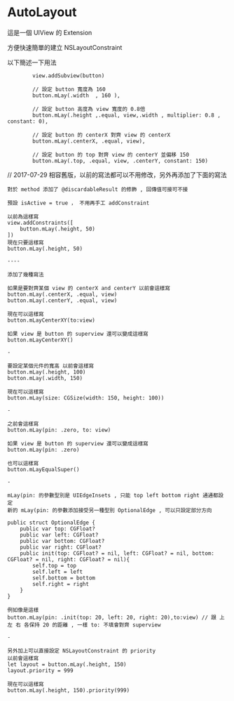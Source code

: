 # AutoLayout

這是一個 UIView 的 Extension

方便快速簡單的建立 NSLayoutConstraint

以下簡述一下用法

            view.addSubview(button)

            // 設定 button 寬度為 160
            button.mLay(.width  , 160 ),

            // 設定 button 高度為 view 寬度的 0.8倍
            button.mLay(.height ,.equal, view,.width , multiplier: 0.8 , constant: 0),
            
            // 設定 button 的 centerX 對齊 view 的 centerX
            button.mLay(.centerX, .equal, view),
            
            // 設定 button 的 top 對齊 view 的 centerY 並偏移 150
            button.mLay(.top, .equal, view, .centerY, constant: 150)


// 2017-07-29
    相容舊版，以前的寫法都可以不用修改，另外再添加了下面的寫法

    對於 method 添加了 @discardableResult 的修飾 , 回傳值可接可不接

    預設 isActive = true ， 不用再手工 addConstraint
    
    以前為這樣寫
    view.addConstraints([
        button.mLay(.height, 50)
    ])
    現在只要這樣寫
    button.mLay(.height, 50)

    ----

    添加了幾種寫法

    如果是要對齊某個 view 的 centerX and centerY 以前會這樣寫
    button.mLay(.centerX, .equal, view)
    button.mLay(.centerY, .equal, view)

    現在可以這樣寫
    button.mLayCenterXY(to:view)
    
    如果 view 是 button 的 superview 還可以變成這樣寫
    button.mLayCenterXY()

    -

    要設定某個元件的寬高 以前會這樣寫
    button.mLay(.height, 100)
    button.mLay(.width, 150)
    
    現在可以這樣寫
    button.mLay(size: CGSize(width: 150, height: 100))

    -

    之前會這樣寫 
    button.mLay(pin: .zero, to: view)

    如果 view 是 button 的 superview 還可以變成這樣寫
    button.mLay(pin: .zero)

    也可以這樣寫
    button.mLayEqualSuper()

    -

    mLay(pin: 的參數型別是 UIEdgeInsets , 只能 top left bottom right 通通都設定
    新的 mLay(pin: 的參數添加接受另一種型別 OptionalEdge , 可以只設定部分方向

    public struct OptionalEdge {
        public var top: CGFloat?
        public var left: CGFloat?
        public var bottom: CGFloat?
        public var right: CGFloat?
        public init(top: CGFloat? = nil, left: CGFloat? = nil, bottom: CGFloat? = nil, right: CGFloat? = nil){
            self.top = top
            self.left = left
            self.bottom = bottom
            self.right = right
        }
    }

    例如像是這樣
    button.mLay(pin: .init(top: 20, left: 20, right: 20),to:view) // 跟 上 左 右 各保持 20 的距離 , 一樣 to: 不填會對齊 superview

    -
    
    另外加上可以直接設定 NSLayoutConstraint 的 priority
    以前會這樣寫
    let layout = button.mLay(.height, 150)
    layout.priority = 999

    現在可以這樣寫
    button.mLay(.height, 150).priority(999)
